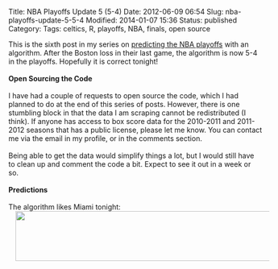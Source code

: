 Title: NBA Playoffs Update 5 (5-4)
Date: 2012-06-09 06:54
Slug: nba-playoffs-update-5-5-4
Modified: 2014-01-07 15:36
Status: published
Category: 
Tags: celtics, R, playoffs, NBA, finals, open source


<div class='post'>
This is the sixth post in my series on <a href="http://viksalgorithms.blogspot.com/2012/05/predicting-nba-finals-with-r.html">predicting the NBA playoffs</a> with an algorithm. After the Boston loss in their last game, the algorithm is now 5-4 in the playoffs. Hopefully it is correct tonight! <br /><br /><b>Open Sourcing the Code</b><br /><br />I have had a couple of requests to open source the code, which I had planned to do at the end of this series of posts. However, there is one stumbling block in that the data I am scraping cannot be redistributed (I think). If anyone has access to box score data for the 2010-2011 and 2011-2012 seasons that has a public license, please let me know. You can contact me via the email in my profile, or in the comments section.<br /><br />Being able to get the data would simplify things a lot, but I would still have to clean up and comment the code a bit. Expect to see it out in a week or so.<br /><br /><b>Predictions</b><br /><br />The algorithm likes Miami tonight: <a href="http://4.bp.blogspot.com/-2F0-9TZ-yFw/T9NVGmwMcQI/AAAAAAAAAJM/FQPPvOG7WjE/s1600/update_5.png" imageanchor="1" style="margin-left: 1em; margin-right: 1em;"><img border="0" height="99" src="http://4.bp.blogspot.com/-2F0-9TZ-yFw/T9NVGmwMcQI/AAAAAAAAAJM/FQPPvOG7WjE/s640/update_5.png" width="640" /></a></div>